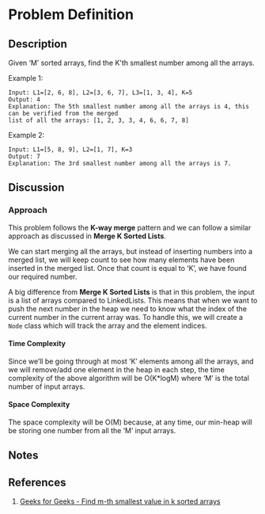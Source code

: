 # Problem Definition

## Description

Given ‘M’ sorted arrays, find the K'th smallest number among all the arrays.

Example 1:

```plaintext
Input: L1=[2, 6, 8], L2=[3, 6, 7], L3=[1, 3, 4], K=5
Output: 4
Explanation: The 5th smallest number among all the arrays is 4, this can be verified from the merged
list of all the arrays: [1, 2, 3, 3, 4, 6, 6, 7, 8]
```

Example 2:

```plaintext
Input: L1=[5, 8, 9], L2=[1, 7], K=3
Output: 7
Explanation: The 3rd smallest number among all the arrays is 7.
```

## Discussion

### Approach

This problem follows the **K-way merge** pattern and we can follow a similar approach as discussed in **Merge K Sorted Lists**.

We can start merging all the arrays, but instead of inserting numbers into a merged list, we will keep count to see how many elements have been inserted in the merged list. Once that count is equal to ‘K’, we have found our required number.

A big difference from **Merge K Sorted Lists** is that in this problem, the input is a list of arrays compared to LinkedLists. This means that when we want to push the next number in the heap we need to know what the index of the current number in the current array was. To handle this, we will create a `Node` class which will track the array and the element indices.

#### Time Complexity

Since we’ll be going through at most ‘K’ elements among all the arrays, and we will remove/add one element in the heap in each step, the time complexity of the above algorithm will be O(K*logM) where ‘M’ is the total number of input arrays.

#### Space Complexity

The space complexity will be O(M) because, at any time, our min-heap will be storing one number from all the ‘M’ input arrays.

## Notes

## References

1. [Geeks for Geeks - Find m-th smallest value in k sorted arrays](https://www.geeksforgeeks.org/find-m-th-smallest-value-in-k-sorted-arrays/)

